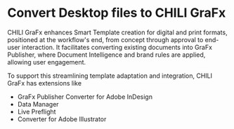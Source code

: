# Convert Desktop files to CHILI GraFx


CHILI GraFx enhances Smart Template creation for digital and print formats, positioned at the workflow's end, from concept through approval to end-user interaction. It facilitates converting existing documents into GraFx Publisher, where Document Intelligence and brand rules are applied, allowing user engagement. 

To support this streamlining template adaptation and integration, CHILI GraFx has extensions like

- GraFx Publisher Converter for Adobe InDesign
- Data Manager
- Live Preflight
- Converter for Adobe Illustrator
